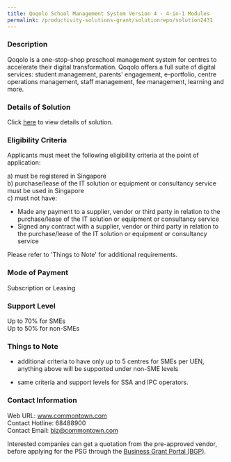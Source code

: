 ```yaml
---
title: Qoqolo School Management System Version 4 - 4-in-1 Modules
permalink: /productivity-solutions-grant/solutionrepo/solution2431
---
```


### Description

Qoqolo is a one-stop-shop preschool management system for centres to accelerate their digital transformation.  Qoqolo offers a full suite of digital services: student management, parents' engagement, e-portfolio, centre operations management, staff management, fee management, learning and more.

### Details of Solution

Click <a href='https://www.gobusiness.gov.sg/images/psg/Desensitised_Commontown_20200083_Annex_3_Part_1.pdf' target='_blank' rel='noopener'>here</a> to view details of solution.

### Eligibility Criteria

Applicants must meet the following eligibility criteria at the point of application:

a) must be registered in Singapore <br>
b) purchase/lease of the IT solution or equipment or consultancy service must be used in Singapore <br>
c) must not have:
- Made any payment to a supplier, vendor or third party in relation to the purchase/lease of the IT solution or equipment or consultancy service
- Signed any contract with a supplier, vendor or third party in relation to the purchase/lease of the IT solution or equipment or consultancy service

Please refer to 'Things to Note' for additional requirements.

### Mode of Payment
Subscription or Leasing

### Support Level
Up to 70% for SMEs <br>
Up to 50% for non-SMEs

### Things to Note
 - additional criteria to have only up to 5 centres for SMEs per UEN, anything above will be supported under non-SME levels

 - same criteria and support levels for SSA and IPC operators.

### Contact Information
Web URL: www.commontown.com <br>Contact Hotline: 68488900 <br>Contact Email: biz@commontown.com <br>

Interested companies can get a quotation from the pre-approved vendor, before applying for the PSG through the <a target='_blank' rel='noopener' href='https://www.businessgrants.gov.sg/'>Business Grant Portal (BGP)</a>.
